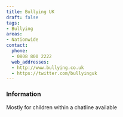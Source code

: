 ```yaml
---
title: Bullying UK
draft: false
tags:
- Bullying
areas:
- Nationwide
contact:
  phone:
  - 0808 800 2222
  web_addresses:
  - http://www.bullying.co.uk
  - https://twitter.com/bullyinguk
---
```


### Information

Mostly for children within a chatline available
